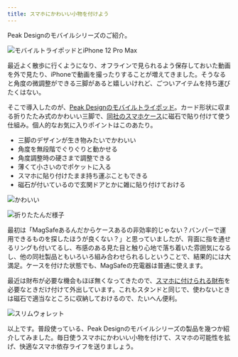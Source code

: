 ```yaml
---
title: スマホにかわいい小物を付けよう
---
```

Peak Designのモバイルシリーズのご紹介。

![](https://lh4.googleusercontent.com/1UDlCcdpVDTq8R7mR_Qm2zH8HJcdYQiw5-kIacuCTYq9ztane_A80rB3ftRL6ugfrAsZh3SVD0229ljmG9JkKWQhsDU_K-Ovqr8X3uBcwYftTmYyxZyxxXxBg__lrDel6CJrfhlFeOm-OOY9eLZdEWa_Pc42Rjm_nnKZp8dcyKYLJ3KXY-tvmrmc "モバイルトライポッドとiPhone 12 Pro Max")

最近よく散歩に行くようになり、オフラインで見られるよう保存しておいた動画を外で見たり、iPhoneで動画を撮ったりすることが増えてきました。そうなると角度の微調整ができる三脚があると嬉しいけれど、ごついアイテムを持ち運びたくはない。

そこで導入したのが、[Peak Designのモバイルトライポッド](https://www.amazon.co.jp/dp/B09FRZPLL3)。カード形状に収まる折りたたみ式のかわいい三脚で、[同社のスマホケース](https://www.amazon.co.jp/dp/B09FP3HP7Z?)に磁石で貼り付けて使う仕組み。個人的なお気に入りポイントはこのあたり。

*   三脚のデザインが生き物みたいでかわいい
*   角度を無段階でぐりぐりと動かせる
*   角度調整時の硬さまで調整できる
*   薄くて小さいのでポケットに入る
*   スマホに貼り付けたまま持ち運ぶこともできる
*   磁石が付いているので玄関ドアとかに雑に貼り付けておける

![](https://lh6.googleusercontent.com/syHI3dVNJAzk1UrslasKKwuYmu8e4Og29TIVeFfzmZsyJ7H1Rf4xhngvWcjKu0w31N7T6n76whRWbAzn0IGOZP7yGmQc-iaawbQ_9razs2KVynaUhOIEWmoSG9jbm1X9RoVkPuzwXdSwL35pETvB16cleDsQV8Qfxp-n7pfPdFz8FM_xmNLs5zRQ "かわいい")

![](https://lh4.googleusercontent.com/4N8Yc8sv-nbrjw4Y367ZhI7eqHQsajnMoWpOu-RyXpwqegF2P15VF3JZjWDhDl_O9ax2sqtJbiuVtAG6yWOeiweb2t6lnY7MDmkYwJCMDWGW61k--6WoVvLw8ogasdiZOD5fNq8cO1KgHViR_rY1a6XBwuIxAnuB_KS42BveoZuKVsIueSM-LP7F "折りたたんだ様子")

最初は「MagSafeあるんだからケースあるの非効率的じゃない？バンパーで運用できるものを探したほうが良くない？」と思っていましたが、背面に指を通せるリングも付いてるし、布感のある見た目と触り心地で落ち着いた雰囲気になるし、他の同社製品ともいろいろ組み合わせられるしということで、結果的には大満足。ケースを付けた状態でも、MagSafeの充電器は普通に使えます。

最近は財布が必要な機会もほぼ無くなってきたので、[スマホに付けられる財布](https://www.amazon.co.jp/dp/B09FSGW671)を必要なときだけ付けて外出しています。これもスタンドと同じで、使わないときは磁石で適当なところに収納しておけるので、たいへん便利。

![](https://lh6.googleusercontent.com/7Xo90E4FUlZh3E2wWStZ4ADvcdodwHyb2CzanPLtb0bStGZ3Q1Mo3GILgmd2Pvp0WY5Rb5rinormf1g1VZkrDaNNgmj7NZsyo3PSw3T0M4H2cal3hNMBpAUrQ4gzh_Nd961B6BEXgppjPv4iquEH3AnrQ5_2gZJRf1Lf-9UJ2kiwlalRHSrwkzTQ "スリムウォレット")

以上です。普段使っている、Peak Designのモバイルシリーズの製品を幾つか紹介してみました。毎日使うスマホにかわいい小物を付けて、スマホの可能性を拡げ、快適なスマホ依存ライフを送りましょう。

